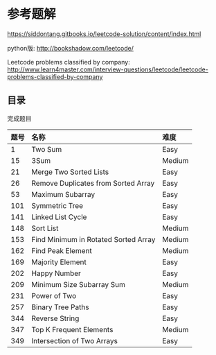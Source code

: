 # 参考题解

https://siddontang.gitbooks.io/leetcode-solution/content/index.html

python版: http://bookshadow.com/leetcode/

Leetcode problems classified by company:
http://www.learn4master.com/interview-questions/leetcode/leetcode-problems-classified-by-company

## 目录

完成题目


|题号|名称|难度|
|:----|:----|:----|
|1|Two Sum|Easy|
|15|3Sum|Medium|
|21|Merge Two Sorted Lists|Easy|
|26|Remove Duplicates from Sorted Array|Easy|
|53|Maximum Subarray|Easy|
|101|Symmetric Tree|Easy|
|141|Linked List Cycle|Easy|
|148|Sort List|Medium|
|153|Find Minimum in Rotated Sorted Array|Medium|
|162|Find Peak Element|Medium|
|169|Majority Element|Easy|
|202|Happy Number|Easy|
|209|Minimum Size Subarray Sum|Medium|
|231|Power of Two|Easy|
|257|Binary Tree Paths|Easy|
|344|Reverse String|Easy|
|347|Top K Frequent Elements|Medium|
|349|Intersection of Two Arrays|Easy|



